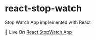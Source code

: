 # react-stop-watch
Stop Watch App implemented with React

🔴 Live On [React StopWatch App](https://gokselkucuksahin.github.io/react-stop-watch/)
